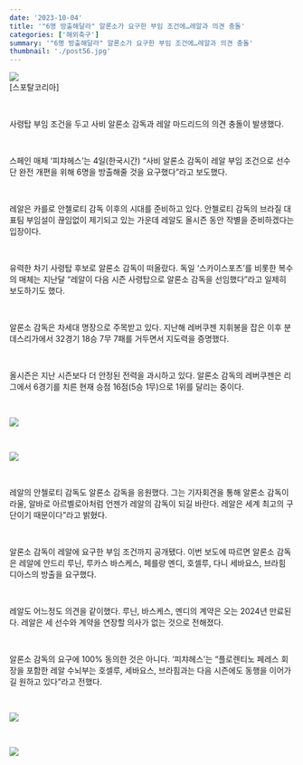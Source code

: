```yaml
---
date: '2023-10-04'
title: '"6명 방출해달라" 알론소가 요구한 부임 조건에…레알과 의견 충돌'
categories: ['해외축구']
summary: '"6명 방출해달라" 알론소가 요구한 부임 조건에…레알과 의견 충돌'
thumbnail: './post56.jpg'
---
```


![](https://imgnews.pstatic.net/image/139/2023/10/04/0002190504_001_20231004144101191.jpg?type=w647)
<br />[스포탈코리아]

<br />

사령탑 부임 조건을 두고 사비 알론소 감독과 레알 마드리드의 의견 충돌이 발생했다.

<br />

스페인 매체 ‘피챠헤스’는 4일(한국시간) “사비 알론소 감독이 레알 부임 조건으로 선수단 완전 개편을 위해 6명을 방출해줄 것을 요구했다”라고 보도했다.

<br />

레알은 카를로 안첼로티 감독 이후의 시대를 준비하고 있다. 안첼로티 감독의 브라질 대표팀 부임설이 끊임없이 제기되고 있는 가운데 레알도 올시즌 동안 작별을 준비하겠다는 입장이다.

<br />

유력한 차기 사령탑 후보로 알론소 감독이 떠올랐다. 독일 ‘스카이스포츠’를 비롯한 복수의 매체는 지난달 “레알이 다음 시즌 사령탑으로 알론소 감독을 선임했다”라고 일제히 보도하기도 했다.

<br />

알론소 감독은 차세대 명장으로 주목받고 있다. 지난해 레버쿠젠 지휘봉을 잡은 이후 분데스리가에서 32경기 18승 7무 7패를 거두면서 지도력을 증명했다.

<br />

올시즌은 지난 시즌보다 더 안정된 전력을 과시하고 있다. 알론소 감독의 레버쿠젠은 리그에서 6경기를 치른 현재 승점 16점(5승 1무)으로 1위를 달리는 중이다.

<br />

![](https://imgnews.pstatic.net/image/139/2023/10/04/0002190504_002_20231004144101230.jpg?type=w647)

<br />

![](https://imgnews.pstatic.net/image/139/2023/10/04/0002190504_003_20231004144101250.jpg?type=w647)

<br />

레알의 안첼로티 감독도 알론소 감독을 응원했다. 그는 기자회견을 통해 알론소 감독이 라울, 알바로 아르벨로아처럼 언젠가 레알의 감독이 되길 바란다. 레알은 세계 최고의 구단이기 때문이다”라고 밝혔다.

<br />

알론소 감독이 레알에 요구한 부임 조건까지 공개됐다. 이번 보도에 따르면 알론소 감독은 레알에 안드리 루닌, 루카스 바스케스, 페를랑 멘디, 호셀루, 다니 세바요스, 브라힘 디아스의 방출을 요구했다.

<br />

레알도 어느정도 의견을 같이했다. 루닌, 바스케스, 멘디의 계약은 오는 2024년 만료된다. 레알은 세 선수와 계약을 연장할 의사가 없는 것으로 전해졌다.

<br />

알론소 감독의 요구에 100% 동의한 것은 아니다. ‘피챠헤스’는 “플로렌티노 페레스 회장을 포함한 레알 수뇌부는 호셀루, 세바요스, 브라힘과는 다음 시즌에도 동행을 이어가길 원하고 있다”라고 전했다.

<br />

![](https://imgnews.pstatic.net/image/139/2023/10/04/0002190504_004_20231004144101270.jpg?type=w647)

<br />

![](https://imgnews.pstatic.net/image/139/2023/10/04/0002190504_005_20231004144101295.jpg?type=w647)

<br />
